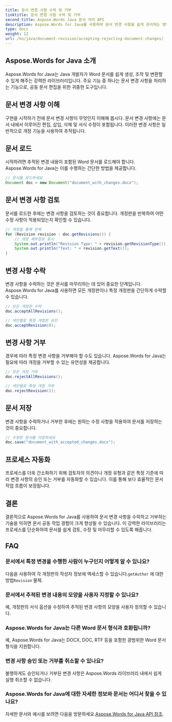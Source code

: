 ```yaml
---
title: 문서 변경 사항 수락 및 거부
linktitle: 문서 변경 사항 수락 및 거부
second_title: Aspose.Words Java 문서 처리 API
description: Aspose.Words for Java를 사용하여 문서 변경 사항을 쉽게 관리하는 방법을 알아보세요. 수정본을 원활하게 수락하고 거부합니다.
type: docs
weight: 12
url: /ko/java/document-revision/accepting-rejecting-document-changes/
---
```


## Aspose.Words for Java 소개

Aspose.Words for Java는 Java 개발자가 Word 문서를 쉽게 생성, 조작 및 변환할 수 있게 해주는 강력한 라이브러리입니다. 주요 기능 중 하나는 문서 변경 사항을 처리하는 기능으로, 공동 문서 편집을 위한 귀중한 도구입니다.

## 문서 변경 사항 이해

구현을 시작하기 전에 문서 변경 사항이 무엇인지 이해해 봅시다. 문서 변경 사항에는 문서 내에서 이루어진 편집, 삽입, 삭제 및 서식 수정이 포함됩니다. 이러한 변경 사항은 일반적으로 개정 기능을 사용하여 추적됩니다.

## 문서 로드

시작하려면 추적된 변경 내용이 포함된 Word 문서를 로드해야 합니다. Aspose.Words for Java는 이를 수행하는 간단한 방법을 제공합니다.

```java
// 문서를 로드하세요
Document doc = new Document("document_with_changes.docx");
```

## 문서 변경 사항 검토

문서를 로드한 후에는 변경 사항을 검토하는 것이 중요합니다. 개정판을 반복하여 어떤 수정 사항이 적용되었는지 확인할 수 있습니다.

```java
// 개정을 통해 반복
for (Revision revision : doc.getRevisions()) {
    // 개정 세부정보 표시
    System.out.println("Revision Type: " + revision.getRevisionType());
    System.out.println("Text: " + revision.getText());
}
```

## 변경 사항 수락

변경 사항을 수락하는 것은 문서를 마무리하는 데 있어 중요한 단계입니다. Aspose.Words for Java를 사용하면 모든 개정판이나 특정 개정판을 간단하게 수락할 수 있습니다.

```java
// 모든 개정판 수락
doc.acceptAllRevisions();

// 색인별로 특정 개정판 승인
doc.acceptRevision(0);
```

## 변경 사항 거부

경우에 따라 특정 변경 사항을 거부해야 할 수도 있습니다. Aspose.Words for Java는 필요에 따라 개정을 거부할 수 있는 유연성을 제공합니다.

```java
// 모든 개정 거부
doc.rejectAllRevisions();

// 색인별로 특정 개정 거부
doc.rejectRevision(1);
```

## 문서 저장

변경 사항을 수락하거나 거부한 후에는 원하는 수정 사항을 적용하여 문서를 저장하는 것이 중요합니다.

```java
// 수정된 문서를 저장하세요
doc.save("document_with_accepted_changes.docx");
```

## 프로세스 자동화

프로세스를 더욱 간소화하기 위해 검토자의 의견이나 개정 유형과 같은 특정 기준에 따라 변경 사항의 승인 또는 거부를 자동화할 수 있습니다. 이를 통해 보다 효율적인 문서 작업 흐름이 보장됩니다.

## 결론

결론적으로 Aspose.Words for Java를 사용하여 문서 변경 사항을 수락하고 거부하는 기술을 익히면 문서 공동 작업 경험이 크게 향상될 수 있습니다. 이 강력한 라이브러리는 프로세스를 단순화하여 문서를 쉽게 검토, 수정 및 마무리할 수 있도록 해줍니다.

## FAQ

### 문서에서 특정 변경을 수행한 사람이 누구인지 어떻게 알 수 있나요?

 다음을 사용하여 각 개정판의 작성자 정보에 액세스할 수 있습니다.`getAuthor` 에 대한 방법`Revision` 물체.

### 문서에서 추적된 변경 내용의 모양을 사용자 지정할 수 있나요?

예, 개정판의 서식 옵션을 수정하여 추적된 변경 사항의 모양을 사용자 정의할 수 있습니다.

### Aspose.Words for Java는 다른 Word 문서 형식과 호환됩니까?

예, Aspose.Words for Java는 DOCX, DOC, RTF 등을 포함한 광범위한 Word 문서 형식을 지원합니다.

### 변경 사항 승인 또는 거부를 취소할 수 있나요?

불행하게도 승인되거나 거부된 변경 사항은 Aspose.Words 라이브러리 내에서 쉽게 실행 취소할 수 없습니다.

### Aspose.Words for Java에 대한 자세한 정보와 문서는 어디서 찾을 수 있나요?

 자세한 문서와 예시를 보려면 다음을 방문하세요.[Aspose.Words for Java API 참조](https://reference.aspose.com/words/java/).